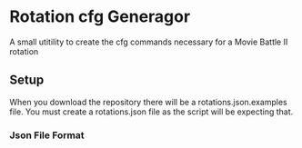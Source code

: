 # Rotation cfg Generagor
A small utitility to create the cfg commands necessary for a Movie Battle II rotation

## Setup
When you download the repository there will be a rotations.json.examples file.
You must create a rotations.json file as the script will be expecting that.

### Json File Format

